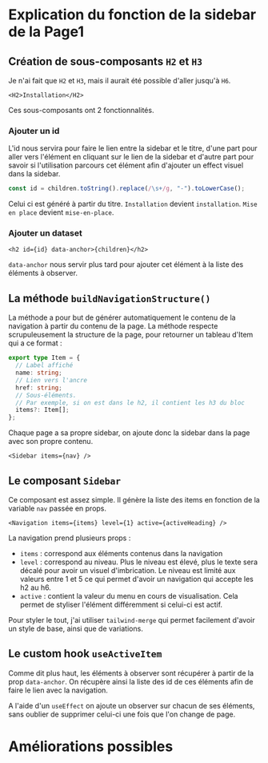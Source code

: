 # Explication du fonction de la sidebar de la Page1

## Création de sous-composants ``H2`` et ``H3``

Je n'ai fait que ``H2`` et ``H3``, mais il aurait été possible d'aller jusqu'à ``H6``.

```tsx
<H2>Installation</H2>
```

Ces sous-composants ont 2 fonctionnalités.

### Ajouter un id

L'id nous servira pour faire le lien entre la sidebar et le titre, d'une part pour aller vers l'élément en cliquant sur le lien de la sidebar et d'autre part pour savoir si l'utilisation parcours cet élément afin d'ajouter un effect visuel dans la sidebar.

```ts
const id = children.toString().replace(/\s+/g, "-").toLowerCase();
```
Celui ci est généré à partir du titre. ``Installation`` devient ``installation``. ``Mise en place`` devient ``mise-en-place``.

### Ajouter un dataset

```tsx
<h2 id={id} data-anchor>{children}</h2>
```
``data-anchor`` nous servir plus tard pour ajouter cet élément à la liste des éléments à observer.

## La méthode ``buildNavigationStructure()``

La méthode a pour but de générer automatiquement le contenu de la navigation à partir du contenu de la page.
La méthode respecte scrupuleusement la structure de la page, pour retourner un tableau d'Item qui a ce format :
```ts
export type Item = {
  // Label affiché
  name: string;
  // Lien vers l'ancre
  href: string;
  // Sous-éléments.
  // Par exemple, si on est dans le h2, il contient les h3 du bloc
  items?: Item[];
};
```
Chaque page a sa propre sidebar, on ajoute donc la sidebar dans la page avec son propre contenu.
```tsx
<Sidebar items={nav} />
```

## Le composant ``Sidebar``

Ce composant est assez simple. Il génère la liste des items en fonction de la variable ``nav`` passée en props.
```tsx
<Navigation items={items} level={1} active={activeHeading} />
```
La navigation prend plusieurs props :
- ``items`` : correspond aux éléments contenus dans la navigation
- ``level`` : correspond au niveau. Plus le niveau est élevé, plus le texte sera décalé pour avoir un visuel d'imbrication. Le niveau est limité aux valeurs entre 1 et 5 ce qui permet d'avoir un navigation qui accepte les h2 au h6.
- ``active`` : contient la valeur du menu en cours de visualisation. Cela permet de styliser l'élément différemment si celui-ci est actif.

Pour styler le tout, j'ai utiliser ``tailwind-merge`` qui permet facilement d'avoir un style de base, ainsi que de variations. 

## Le custom hook ``useActiveItem``

Comme dit plus haut, les éléments à observer sont récupérer à partir de la prop ``data-anchor``. On récupère ainsi la liste des id de ces éléments afin de faire le lien avec la navigation.

A l'aide d'un ``useEffect`` on ajoute un observer sur chacun de ses éléments, sans oublier de supprimer celui-ci une fois que l'on change de page.

# Améliorations possibles

